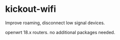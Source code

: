 # kickout-wifi
Improve roaming, disconnect low signal devices.

openwrt 18.x routers. no additional packages needed.
